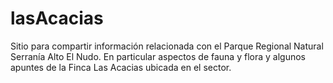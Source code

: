 # lasAcacias
Sitio para compartir información relacionada con el Parque Regional Natural Serranía Alto El Nudo. En particular aspectos de fauna y flora y algunos apuntes de la Finca Las Acacias ubicada en el sector.
